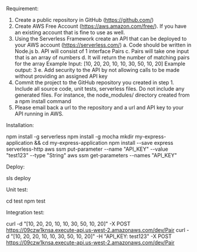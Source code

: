 Requirement:

1.	Create a public repository in GitHub (https://github.com/)
2.	Create AWS Free Account (https://aws.amazon.com/free/).  If you have an existing account that is fine to use as well.
3.	Using the Serverless Framework create an API that can be deployed to your AWS account (https://serverless.com/)
a.	Code should be written in Node.js
b.	API will consist of 1 interface Pairs
c.	Pairs will take one input that is an array of numbers
d.	It will return the number of matching pairs for the array
Example Input:	 [10, 20, 20, 10, 10, 30, 50, 10, 20]
Example output:	 3
e.	Add security to the API by not allowing calls to be made without providing an assigned API key
4.	Commit the project to the GitHub repository you created in step 1.  Include all source code, unit tests, serverless files.  Do not include any generated files.  For instance, the node_modules/ directory created from a npm install command
5.	Please email back a url to the repository and a url and API key to your API running in AWS.

Installation:

npm install -g serverless
npm install -g mocha
mkdir my-express-application && cd my-express-application
npm install --save express serverless-http
aws ssm put-parameter --name "API_KEY" --value "test123" --type "String"
aws ssm get-parameters --names "API_KEY"

Deploy:

sls deploy

Unit test:

cd test
npm test

Integration test:

curl -d "[10, 20, 20, 10, 10, 30, 50, 10, 20]" -X POST https://09czw1knsa.execute-api.us-west-2.amazonaws.com/dev/Pair
curl -d "[10, 20, 20, 10, 10, 30, 50, 10, 20]" -H "API_KEY: test123" -X POST https://09czw1knsa.execute-api.us-west-2.amazonaws.com/dev/Pair
